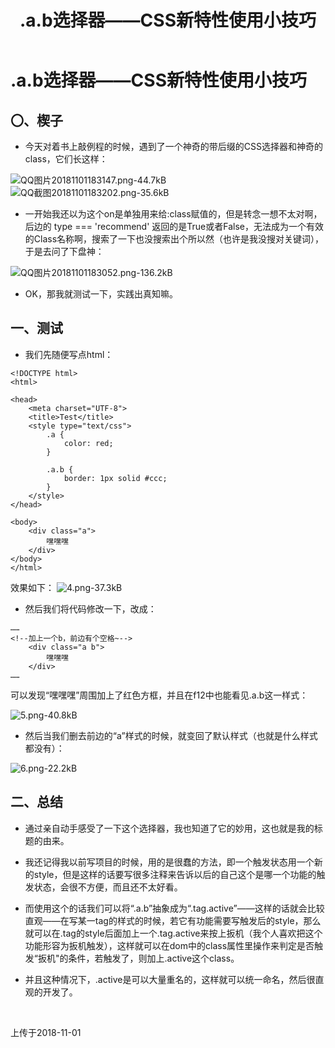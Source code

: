 ﻿---
title: .a.b选择器——CSS新特性使用小技巧
tags: 
      - 前端
      - CSS
---

.a.b选择器——CSS新特性使用小技巧
=================================

〇、楔子
-------------------------
- 今天对着书上敲例程的时候，遇到了一个神奇的带后缀的CSS选择器和神奇的class，它们长这样：<!--more-->

![QQ图片20181101183147.png-44.7kB][1]
![QQ截图20181101183202.png-35.6kB][2]

- 一开始我还以为这个on是单独用来给:class赋值的，但是转念一想不太对啊，后边的 type === 'recommend' 返回的是True或者False，无法成为一个有效的Class名称啊，搜索了一下也没搜索出个所以然（也许是我没搜对关键词），于是去问了下盘神：

![QQ图片20181101183052.png-136.2kB][3]

- OK，那我就测试一下，实践出真知嘛。

一、测试
--------------------------

- 我们先随便写点html：
```
<!DOCTYPE html>
<html>

<head>
    <meta charset="UTF-8">
    <title>Test</title>
    <style type="text/css">
        .a {
            color: red;
        }
        
        .a.b {
            border: 1px solid #ccc;
        }
    </style>
</head>

<body>
    <div class="a">
        嘿嘿嘿
    </div>
</body>
</html>
```
效果如下：
![4.png-37.3kB][4]

- 然后我们将代码修改一下，改成：

```
……
<!--加上一个b，前边有个空格~-->
    <div class="a b">
        嘿嘿嘿
    </div>
……
```

可以发现“嘿嘿嘿”周围加上了红色方框，并且在f12中也能看见.a.b这一样式：

![5.png-40.8kB][5]

- 然后当我们删去前边的“a”样式的时候，就变回了默认样式（也就是什么样式都没有）：

![6.png-22.2kB][6]

二、总结
-----------------------------------

- 通过亲自动手感受了一下这个选择器，我也知道了它的妙用，这也就是我的标题的由来。

- 我还记得我以前写项目的时候，用的是很蠢的方法，即一个触发状态用一个新的style，但是这样的话要写很多注释来告诉以后的自己这个是哪一个功能的触发状态，会很不方便，而且还不太好看。

- 而使用这个的话我们可以将“.a.b”抽象成为“.tag.active”——这样的话就会比较直观——在写某一tag的样式的时候，若它有功能需要写触发后的style，那么就可以在.tag的style后面加上一个.tag.active来按上扳机（我个人喜欢把这个功能形容为扳机触发），这样就可以在dom中的class属性里操作来判定是否触发“扳机"的条件，若触发了，则加上.active这个class。

- 并且这种情况下，.active是可以大量重名的，这样就可以统一命名，然后很直观的开发了。
<br>

上传于2018-11-01


  [1]: http://static.zybuluo.com/feiyyx/g68vj79neh4jz5xqoa0d4g33/QQ%E5%9B%BE%E7%89%8720181101183147.png
  [2]: http://static.zybuluo.com/feiyyx/0zz6fw3xuanaiy0106qrzc7w/QQ%E6%88%AA%E5%9B%BE20181101183202.png
  [3]: http://static.zybuluo.com/feiyyx/0gxnpwunjfwy7ws3igm2glzt/QQ%E5%9B%BE%E7%89%8720181101183052.png
  [4]: http://static.zybuluo.com/feiyyx/e1z077w1j4imj1go2jdw3for/4.png
  [5]: http://static.zybuluo.com/feiyyx/isnr0dib4jnw7u76suyzs888/5.png
  [6]: http://static.zybuluo.com/feiyyx/u6sww8eklqpfy2pm3y0q5rkc/6.png